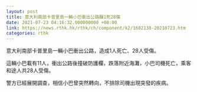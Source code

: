 ```yaml
---
layout: post
title: 意大利南部卡普里島一輛小巴衝出公路釀1死28傷
date: 2021-07-23 04:16:32.000000000 +08:00
link: https://news.rthk.hk/rthk/ch/component/k2/1602138-20210723.htm
categories: rthk
---
```


意大利南部卡普里島一輛小巴衝出公路，造成1人死亡、28人受傷。

這輛小巴載有11人，衝出公路後撞破防護欄，跌落附近海灘，小巴司機死亡，乘客和途人共28人受傷。

警方已經展開調查，相信小巴曾突然轉向，不排除司機出現突發的疾病。
